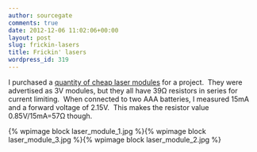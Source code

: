 ```yaml
---
author: sourcegate
comments: true
date: 2012-12-06 11:02:06+00:00
layout: post
slug: frickin-lasers
title: Frickin' lasers
wordpress_id: 319
---
```


I purchased a [quantity of cheap laser modules](http://www.ebay.com.au/itm/271020487750) for a project.  They were advertised as 3V modules, but they all have 39Ω resistors in series for current limiting.  When connected to two AAA batteries, I measured 15mA and a forward voltage of 2.15V.  This makes the resistor value 0.85V/15mA=57Ω though.


{% wpimage block laser_module_1.jpg %}{% wpimage block laser_module_3.jpg %}{% wpimage block laser_module_2.jpg %}
